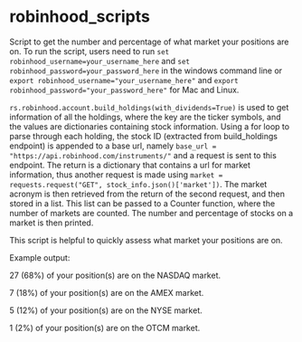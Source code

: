 # robinhood_scripts
Script to get the number and percentage of what market your positions are on.  To run the script, users need to run ```set robinhood_username=your_username_here``` and ```set robinhood_password=your_password_here``` in the windows command line or ```export robinhood_username="your_username_here"``` and ```export robinhood_password="your_password_here"``` for Mac and Linux.  

```rs.robinhood.account.build_holdings(with_dividends=True)``` is used to get information of all the holdings, where the key are the ticker symbols, and the values are dictionaries containing stock information.  Using a for loop to parse through each holding, the stock ID (extracted from build_holdings endpoint) is appended to a base url, namely ```base_url = "https://api.robinhood.com/instruments/"``` and a request is sent to this endpoint.  The return is a dictionary that contains a url for market information, thus another request is made using ```market = requests.request("GET", stock_info.json()['market'])```.  The market acronym is then retrieved from the return of the second request, and then stored in a list.  This list can be passed to a Counter function, where the number of markets are counted.  The number and percentage of stocks on a market is then printed.

This script is helpful to quickly assess what market your positions are on.

Example output:

27 (68%) of your position(s) are on the NASDAQ market. 

7 (18%) of your position(s) are on the AMEX market. 

5 (12%) of your position(s) are on the NYSE market. 

1 (2%) of your position(s) are on the OTCM market. 
